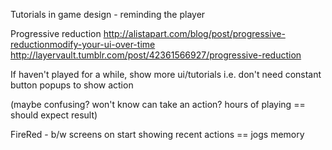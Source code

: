 Tutorials in game design - reminding the player

Progressive reduction
http://alistapart.com/blog/post/progressive-reductionmodify-your-ui-over-time
http://layervault.tumblr.com/post/42361566927/progressive-reduction

If haven't played for a while, show more ui/tutorials
i.e. don't need constant button popups to show action

(maybe confusing? won't know can take an action? hours of playing == should expect result)

FireRed - b/w screens on start showing recent actions == jogs memory